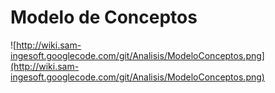 # Modelo de Conceptos #

![http://wiki.sam-ingesoft.googlecode.com/git/Analisis/ModeloConceptos.png](http://wiki.sam-ingesoft.googlecode.com/git/Analisis/ModeloConceptos.png)